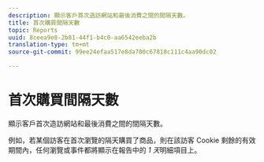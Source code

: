 ```yaml
---
description: 顯示客戶首次造訪網站和最後消費之間的間隔天數。
title: 首次購買間隔天數
topic: Reports
uuid: 8ceea9e8-2b81-44f1-b4c0-aa6542eeba2b
translation-type: tm+mt
source-git-commit: 99ee24efaa517e8da700c67818c111c4aa90dc02

---
```



# 首次購買間隔天數

顯示客戶首次造訪網站和最後消費之間的間隔天數。

例如，若某個訪客在首次瀏覽的隔天購買了商品，則在該訪客 Cookie 剩餘的有效期間內，任何瀏覽或事件都將顯示在報告中的 *1 天*&#x200B;明細項目上。
